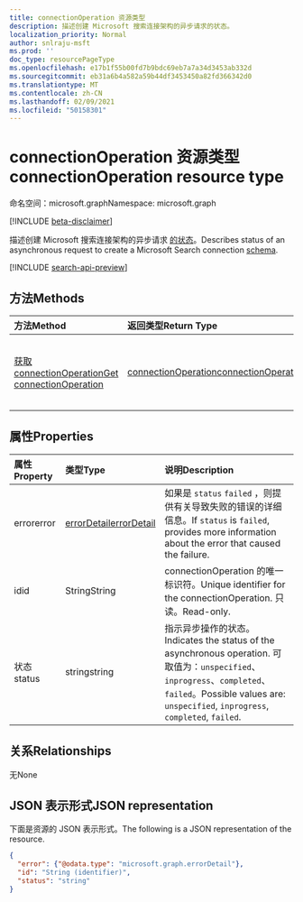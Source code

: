 ```yaml
---
title: connectionOperation 资源类型
description: 描述创建 Microsoft 搜索连接架构的异步请求的状态。
localization_priority: Normal
author: snlraju-msft
ms.prod: ''
doc_type: resourcePageType
ms.openlocfilehash: e17b1f55b00fd7b9bdc69eb7a7a34d3453ab332d
ms.sourcegitcommit: eb31a6b4a582a59b44df3453450a82fd366342d0
ms.translationtype: MT
ms.contentlocale: zh-CN
ms.lasthandoff: 02/09/2021
ms.locfileid: "50158301"
---
```

# <a name="connectionoperation-resource-type"></a><span data-ttu-id="986e6-103">connectionOperation 资源类型</span><span class="sxs-lookup"><span data-stu-id="986e6-103">connectionOperation resource type</span></span>

<span data-ttu-id="986e6-104">命名空间：microsoft.graph</span><span class="sxs-lookup"><span data-stu-id="986e6-104">Namespace: microsoft.graph</span></span>

[!INCLUDE [beta-disclaimer](../../includes/beta-disclaimer.md)]

<span data-ttu-id="986e6-105">描述创建 Microsoft 搜索连接架构的异步请求 [的状态](schema.md)。</span><span class="sxs-lookup"><span data-stu-id="986e6-105">Describes status of an asynchronous request to create a Microsoft Search connection [schema](schema.md).</span></span>

[!INCLUDE [search-api-preview](../../includes/search-api-preview-signup.md)]

## <a name="methods"></a><span data-ttu-id="986e6-106">方法</span><span class="sxs-lookup"><span data-stu-id="986e6-106">Methods</span></span>

| <span data-ttu-id="986e6-107">方法</span><span class="sxs-lookup"><span data-stu-id="986e6-107">Method</span></span>       | <span data-ttu-id="986e6-108">返回类型</span><span class="sxs-lookup"><span data-stu-id="986e6-108">Return Type</span></span> | <span data-ttu-id="986e6-109">说明</span><span class="sxs-lookup"><span data-stu-id="986e6-109">Description</span></span> |
|:-------------|:------------|:------------|
| [<span data-ttu-id="986e6-110">获取 connectionOperation</span><span class="sxs-lookup"><span data-stu-id="986e6-110">Get connectionOperation</span></span>](../api/connectionoperation-get.md) | [<span data-ttu-id="986e6-111">connectionOperation</span><span class="sxs-lookup"><span data-stu-id="986e6-111">connectionOperation</span></span>](connectionoperation.md) | <span data-ttu-id="986e6-112">读取 connectionOperation 对象的属性。</span><span class="sxs-lookup"><span data-stu-id="986e6-112">Read properties of a connectionOperation object.</span></span> |

## <a name="properties"></a><span data-ttu-id="986e6-113">属性</span><span class="sxs-lookup"><span data-stu-id="986e6-113">Properties</span></span>

| <span data-ttu-id="986e6-114">属性</span><span class="sxs-lookup"><span data-stu-id="986e6-114">Property</span></span> | <span data-ttu-id="986e6-115">类型</span><span class="sxs-lookup"><span data-stu-id="986e6-115">Type</span></span>                          | <span data-ttu-id="986e6-116">说明</span><span class="sxs-lookup"><span data-stu-id="986e6-116">Description</span></span>                       |
|:---------|:------------------------------|:----------------------------------|
| <span data-ttu-id="986e6-117">error</span><span class="sxs-lookup"><span data-stu-id="986e6-117">error</span></span>    | [<span data-ttu-id="986e6-118">errorDetail</span><span class="sxs-lookup"><span data-stu-id="986e6-118">errorDetail</span></span>](errordetail.md) | <span data-ttu-id="986e6-119">如果是 `status` `failed` ，则提供有关导致失败的错误的详细信息。</span><span class="sxs-lookup"><span data-stu-id="986e6-119">If `status` is `failed`, provides more information about the error that caused the failure.</span></span> |
| <span data-ttu-id="986e6-120">id</span><span class="sxs-lookup"><span data-stu-id="986e6-120">id</span></span>       | <span data-ttu-id="986e6-121">String</span><span class="sxs-lookup"><span data-stu-id="986e6-121">String</span></span>                        | <span data-ttu-id="986e6-122">connectionOperation 的唯一标识符。</span><span class="sxs-lookup"><span data-stu-id="986e6-122">Unique identifier for the connectionOperation.</span></span> <span data-ttu-id="986e6-123">只读。</span><span class="sxs-lookup"><span data-stu-id="986e6-123">Read-only.</span></span> |
| <span data-ttu-id="986e6-124">状态</span><span class="sxs-lookup"><span data-stu-id="986e6-124">status</span></span>   | <span data-ttu-id="986e6-125">string</span><span class="sxs-lookup"><span data-stu-id="986e6-125">string</span></span>                        | <span data-ttu-id="986e6-126">指示异步操作的状态。</span><span class="sxs-lookup"><span data-stu-id="986e6-126">Indicates the status of the asynchronous operation.</span></span> <span data-ttu-id="986e6-127">可取值为：`unspecified`、`inprogress`、`completed`、`failed`。</span><span class="sxs-lookup"><span data-stu-id="986e6-127">Possible values are: `unspecified`, `inprogress`, `completed`, `failed`.</span></span> |

## <a name="relationships"></a><span data-ttu-id="986e6-128">关系</span><span class="sxs-lookup"><span data-stu-id="986e6-128">Relationships</span></span>

<span data-ttu-id="986e6-129">无</span><span class="sxs-lookup"><span data-stu-id="986e6-129">None</span></span>

## <a name="json-representation"></a><span data-ttu-id="986e6-130">JSON 表示形式</span><span class="sxs-lookup"><span data-stu-id="986e6-130">JSON representation</span></span>

<span data-ttu-id="986e6-131">下面是资源的 JSON 表示形式。</span><span class="sxs-lookup"><span data-stu-id="986e6-131">The following is a JSON representation of the resource.</span></span>

<!-- {
  "blockType": "resource",
  "optionalProperties": [

  ],
  "@odata.type": "microsoft.graph.connectionOperation",
  "keyProperty": "id"
}-->

```json
{
  "error": {"@odata.type": "microsoft.graph.errorDetail"},
  "id": "String (identifier)",
  "status": "string"
}
```

<!-- uuid: 16cd6b66-4b1a-43a1-adaf-3a886856ed98
2019-02-04 14:57:30 UTC -->
<!-- {
  "type": "#page.annotation",
  "description": "connectionOperation resource",
  "keywords": "",
  "section": "documentation",
  "tocPath": ""
}-->


